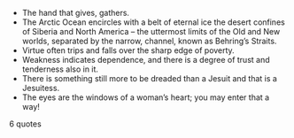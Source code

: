  - The hand that gives, gathers.
 - The Arctic Ocean encircles with a belt of eternal ice the desert confines of Siberia and North America – the uttermost limits of the Old and New worlds, separated by the narrow, channel, known as Behring’s Straits.
 - Virtue often trips and falls over the sharp edge of poverty.
 - Weakness indicates dependence, and there is a degree of trust and tenderness also in it.
 - There is something still more to be dreaded than a Jesuit and that is a Jesuitess.
 - The eyes are the windows of a woman’s heart; you may enter that a way!

6 quotes